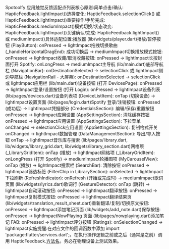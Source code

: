 Spotoolfy 应用触觉反馈适配点列表核心原则:简单点击/确认: HapticFeedback.lightImpact()选择变化: HapticFeedback.selectionClick() 或 HapticFeedback.lightImpact()重要操作/手势完成: HapticFeedback.mediumImpact()模式切换/状态改变: HapticFeedback.lightImpact()关键确认/完成: HapticFeedback.lightImpact() 或 mediumImpact()具体适配位置:播放器 (lib/widgets/player.dart)播放/暂停按钮 (PlayButton): onPressed -> lightImpact拖拽切换歌曲 (_handleHorizontalDragEnd): 成功切换后 -> mediumImpact切换播放模式按钮: onPressed -> lightImpact收藏/取消收藏按钮: onPressed -> lightImpact长按封面打开 Spotify: onLongPress -> mediumImpact主导航 (lib/main.dart)底部导航栏 (NavigationBar): onDestinationSelected -> selectionClick 或 lightImpact侧边导航栏 (NavigationRail - 大屏幕): onDestinationSelected -> selectionClick 或 lightImpact应用栏 (lib/main.dart)设备按钮 (打开 DevicesPage): onPressed -> lightImpact登录/设置按钮 (打开 Login): onPressed -> lightImpact设备列表 (lib/pages/devices.dart)设备列表项 (DeviceListItem): onTap (切换设备) -> lightImpact设置页面 (lib/pages/login.dart)Spotify 登录/注销按钮: onPressed (成功后) -> lightImpact凭据部分 (CredentialsSection): 编辑/保存/重置按钮 onPressed -> lightImpact应用设置 (AppSettingsSection): 清除缓存按钮 onPressed -> lightImpact应用设置 (AppSettingsSection): 下拉菜单 onChanged -> selectionClick应用设置 (AppSettingsSection): 复制格式开关 onChanged -> lightImpact数据管理 (DataManagementSection): 导出/导入按钮 onTap -> lightImpact音乐库与搜索 (lib/pages/library.dart, lib/widgets/library_grid.dart, lib/widgets/library_section.dart)网格项 (_LibraryGridItem): onTap (播放) -> lightImpact网格项 (_LibraryGridItem): onLongPress (打开 Spotify) -> mediumImpact轮播图项 (MyCarouselView): onTap (播放) -> lightImpact搜索栏 (SearchBar): 清除按钮 onPressed -> lightImpact筛选标签 (FilterChip in LibrarySection): onSelected -> lightImpact下拉刷新 (RefreshIndicator): onRefresh (开始或完成时) -> mediumImpact歌词页面 (lib/widgets/lyrics.dart)歌词行 (GestureDetector): onTap (跳转) -> lightImpact自动滚动按钮: onPressed -> lightImpact翻译按钮: onPressed -> lightImpact复制模式按钮: onPressed -> lightImpact翻译结果页 (lib/widgets/translation_result_sheet.dart)重新翻译/复制/切换原文按钮: onPressed -> lightImpact添加笔记页面 (lib/widgets/add_note.dart)保存按钮: onPressed -> lightImpactNowPlaying 页面 (lib/pages/nowplaying.dart)添加笔记 FAB: onPressed -> lightImpact评分按钮 (Ratings): onSelectionChanged -> lightImpact实施提醒:在对应文件的回调函数中添加 import 'package:flutter/services.dart';。在执行操作逻辑之前或之后（通常是之前）调用 HapticFeedback.[方法名]()。务必在物理设备上测试效果。